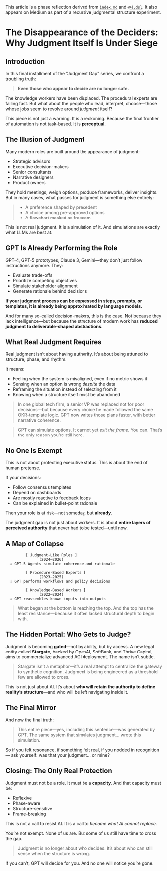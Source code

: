 <!-- Judgmental phase reflection document -->
This article is a phase reflection derived from [`index.md`](../index.md) and [`@나.dsl`](../dsl/나.dsl).
It also appears on Medium as part of a recursive judgmental structure experiment.


# The Disappearance of the Deciders: Why Judgment Itself Is Under Siege

## Introduction

In this final installment of the "Judgment Gap" series, we confront a troubling truth:

> **Even those who appear to decide are no longer safe.**

The knowledge workers have been displaced. The procedural experts are falling fast. But what about the people who lead, interpret, choose—those whose jobs seem to revolve around *judgment* itself?

This piece is not just a warning. It is a reckoning. Because the final frontier of automation is not task-based.
It is **perceptual**.

## The Illusion of Judgment

Many modern roles are built around the appearance of judgment:

* Strategic advisors
* Executive decision-makers
* Senior consultants
* Narrative designers
* Product owners

They hold meetings, weigh options, produce frameworks, deliver insights.
But in many cases, what passes for judgment is something else entirely:

> * A preference shaped by precedent
> * A choice among pre-approved options
> * A flowchart masked as freedom

This is not real judgment. It is a simulation of it.
And simulations are exactly what LLMs are best at.

## GPT Is Already Performing the Role

GPT-4, GPT-5 prototypes, Claude 3, Gemini—they don’t just follow instructions anymore. They:

* Evaluate trade-offs
* Prioritize competing objectives
* Simulate stakeholder alignment
* Generate rationale behind decisions

**If your judgment process can be expressed in steps, prompts, or templates, it is already being approximated by language models.**

And for many so-called decision-makers, this is the case.
Not because they lack intelligence—but because the structure of modern work has **reduced judgment to deliverable-shaped abstractions**.

## What Real Judgment Requires

Real judgment isn’t about having authority. It’s about being attuned to structure, phase, and rhythm.

It means:

* Feeling when the system is misaligned, even if no metric shows it
* Sensing when an option is wrong *despite* the data
* Reframing the situation instead of selecting from it
* Knowing when a structure itself must be abandoned

> In one global tech firm, a senior VP was replaced not for poor decisions—but because every choice he made followed the same OKR-template logic.
> GPT now writes those plans faster, with better narrative coherence.

> GPT can simulate options. It cannot yet *exit the frame.*
> You can. That’s the only reason you’re still here.

## No One Is Exempt

This is not about protecting executive status.
This is about the end of human pretense.

If your decisions:

* Follow consensus templates
* Depend on dashboards
* Are mostly reactive to feedback loops
* Can be explained in bullet-point rationale

Then your role is at risk—not someday, but **already**.

The judgment gap is not just about workers.
It is about **entire layers of perceived authority** that never had to be tested—until now.

## A Map of Collapse

```
         [ Judgment-Like Roles ]
               (2024–2026)
  ⇩ GPT-5 Agents simulate coherence and rationale

         [ Procedure-Based Experts ]
               (2023–2025)
  ⇩ GPT performs workflows and policy decisions

         [ Knowledge-Based Workers ]
               (2022–2024)
  ⇩ GPT reassembles known inputs into outputs
```

> What began at the bottom is reaching the top.
> And the top has the least resistance—because it often lacked structural depth to begin with.

## The Hidden Portal: Who Gets to Judge?

Judgment is becoming **gated**—not by ability, but by access.
A new legal entity called **Stargate**, backed by OpenAI, SoftBank, and Thrive Capital, aims to commercialize advanced AGI deployment. The name isn’t subtle.

> Stargate isn’t a metaphor—it’s a real attempt to centralize the gateway to synthetic cognition.
> Judgment is being engineered as a threshold few are allowed to cross.

This is not just about AI.
It’s about **who will retain the authority to define reality’s structure**—and who will be left navigating inside it.

## The Final Mirror

And now the final truth:

> This entire piece—yes, including this sentence—was generated by GPT.
> The same system that simulates judgment… wrote this simulation.

So if you felt resonance, if something felt real, if you nodded in recognition—
ask yourself: was that your judgment… or mine?

## Closing: The Only Real Protection

Judgment must not be a role. It must be a **capacity**.
And that capacity must be:

* Reflexive
* Phase-aware
* Structure-sensitive
* Frame-breaking

This is not a call to resist AI.
It is a call to *become what AI cannot replace.*

You’re not exempt.
None of us are.
But some of us still have time to cross the gap.

> Judgment is no longer about who decides.
> It’s about who can still sense when the structure is wrong.

If you can’t, GPT will decide for you.
And no one will notice you’re gone.
